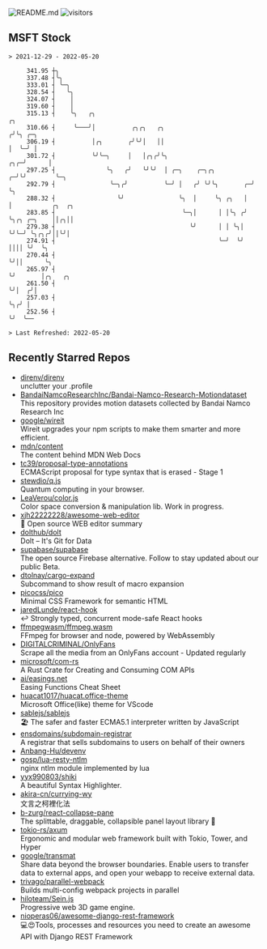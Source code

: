 ![README.md](https://github.com/Gerhut/Gerhut/workflows/README.md/badge.svg)
![visitors](https://visitors.vercel.app/Gerhut/Gerhut?token=8cf69d1f6813d272ef062726b6070c9be4ff72038cfe5a7ded7384a8da65d866)

## MSFT Stock

```
> 2021-12-29 - 2022-05-20

     341.95 ┼╮                                                                                                   
     337.48 ┤╰╮                                                                                                  
     333.01 ┤ ╰─╮                                                                                                
     328.54 ┤   ╰╮                                                                                               
     324.07 ┤    │                                                                                               
     319.60 ┤    │                                                                                               
     315.13 ┤    ╰╮   ╭╮                                                  ╭╮                                     
     310.66 ┤     ╰───╯│          ╭╮╭╮   ╭╮                              ╭╯╰╮ ╭─╮                                
     306.19 ┤          │╭╮       ╭╯╰╯│   ││                              │  ╰─╯ │                                
     301.72 ┤          ╰╯╰─╮     │   │╭╮╭╯╰╮                         ╭╮╭─╯      │                                
     297.25 ┤              ╰╮   ╭╯   ╰╯╰╯  │ ╭─╮    ╭─╮╭╮          ╭─╯╰╯        ╰─╮                              
     292.79 ┤               ╰─╮╭╯          ╰─╯ │   ╭╯ ╰╯╰╮       ╭─╯              ╰╮                             
     288.32 ┤                 ╰╯               ╰╮  │     ╰╮ ╭╮   │                 │           ╭╮  ╭╮            
     283.85 ┤                                   ╰─╮│      │ │╰╮ ╭╯                 ╰╮╭╮ ╭─╮    ││╭╮││            
     279.38 ┤                                     ╰╯      │ │ ╰╮│                   ╰╯╰─╯ ╰╮╭╮╭╯││╰╯│            
     274.91 ┤                                             ╰─╯  ╰╯                          ││││ ╰╯  ╰╮           
     270.44 ┤                                                                              ╰╯││      ╰╮          
     265.97 ┤                                                                                ╰╯       │╭╮   ╭╮   
     261.50 ┤                                                                                         ╰╯│  ╭╯│   
     257.03 ┤                                                                                           ╰╮╭╯ │   
     252.56 ┤                                                                                            ╰╯  ╰── 

> Last Refreshed: 2022-05-20
```

## Recently Starred Repos

- [direnv/direnv](https://github.com/direnv/direnv)  
  unclutter your .profile
- [BandaiNamcoResearchInc/Bandai-Namco-Research-Motiondataset](https://github.com/BandaiNamcoResearchInc/Bandai-Namco-Research-Motiondataset)  
  This repository provides motion datasets collected by Bandai Namco Research Inc
- [google/wireit](https://github.com/google/wireit)  
  Wireit upgrades your npm scripts to make them smarter and more efficient.
- [mdn/content](https://github.com/mdn/content)  
  The content behind MDN Web Docs
- [tc39/proposal-type-annotations](https://github.com/tc39/proposal-type-annotations)  
  ECMAScript proposal for type syntax that is erased - Stage 1
- [stewdio/q.js](https://github.com/stewdio/q.js)  
  Quantum computing in your browser.
- [LeaVerou/color.js](https://github.com/LeaVerou/color.js)  
  Color space conversion & manipulation lib. Work in progress.
- [xjh22222228/awesome-web-editor](https://github.com/xjh22222228/awesome-web-editor)  
  🔨  Open source WEB editor summary
- [dolthub/dolt](https://github.com/dolthub/dolt)  
  Dolt – It's Git for Data
- [supabase/supabase](https://github.com/supabase/supabase)  
  The open source Firebase alternative. Follow to stay updated about our public Beta.
- [dtolnay/cargo-expand](https://github.com/dtolnay/cargo-expand)  
  Subcommand to show result of macro expansion
- [picocss/pico](https://github.com/picocss/pico)  
  Minimal CSS Framework for semantic HTML
- [jaredLunde/react-hook](https://github.com/jaredLunde/react-hook)  
  ↩ Strongly typed, concurrent mode-safe React hooks
- [ffmpegwasm/ffmpeg.wasm](https://github.com/ffmpegwasm/ffmpeg.wasm)  
  FFmpeg for browser and node, powered by WebAssembly
- [DIGITALCRIMINAL/OnlyFans](https://github.com/DIGITALCRIMINAL/OnlyFans)  
  Scrape all the media from an OnlyFans account - Updated regularly
- [microsoft/com-rs](https://github.com/microsoft/com-rs)  
  A Rust Crate for Creating and Consuming COM APIs
- [ai/easings.net](https://github.com/ai/easings.net)  
  Easing Functions Cheat Sheet
- [huacat1017/huacat.office-theme](https://github.com/huacat1017/huacat.office-theme)  
  Microsoft Office(like) theme for VScode
- [sablejs/sablejs](https://github.com/sablejs/sablejs)  
  🏖️ The safer and faster ECMA5.1 interpreter written by JavaScript
- [ensdomains/subdomain-registrar](https://github.com/ensdomains/subdomain-registrar)  
  A registrar that sells subdomains to users on behalf of their owners
- [Anbang-Hu/devenv](https://github.com/Anbang-Hu/devenv)  
- [gosp/lua-resty-ntlm](https://github.com/gosp/lua-resty-ntlm)  
  nginx ntlm module implemented by lua
- [yyx990803/shiki](https://github.com/yyx990803/shiki)  
  A beautiful Syntax Highlighter.
- [akira-cn/currying-wy](https://github.com/akira-cn/currying-wy)  
  文言之柯裡化法
- [b-zurg/react-collapse-pane](https://github.com/b-zurg/react-collapse-pane)  
  The splittable, draggable, collapsible panel layout library 🎉
- [tokio-rs/axum](https://github.com/tokio-rs/axum)  
  Ergonomic and modular web framework built with Tokio, Tower, and Hyper
- [google/transmat](https://github.com/google/transmat)  
  Share data beyond the browser boundaries. Enable users to transfer data to external apps, and open your webapp to receive external data.
- [trivago/parallel-webpack](https://github.com/trivago/parallel-webpack)  
  Builds multi-config webpack projects in parallel
- [hiloteam/Sein.js](https://github.com/hiloteam/Sein.js)  
  Progressive web 3D game engine.
- [nioperas06/awesome-django-rest-framework](https://github.com/nioperas06/awesome-django-rest-framework)  
   💻😍Tools, processes and resources you need to create an awesome API with Django REST Framework
